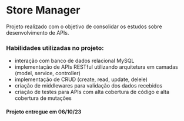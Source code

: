 <!-- Olá, Tryber!
Esse é apenas um arquivo inicial para o README do seu projeto.
É essencial que você preencha esse documento por conta própria, ok?
Não deixe de usar nossas dicas de escrita de README de projetos, e deixe sua criatividade brilhar!
:warning: IMPORTANTE: você precisa deixar nítido:
- quais arquivos/pastas foram desenvolvidos por você; 
- quais arquivos/pastas foram desenvolvidos por outra pessoa estudante;
- quais arquivos/pastas foram desenvolvidos pela Trybe.
-->

# Store Manager

Projeto realizado com o objetivo de consolidar os estudos sobre desenvolvimento de APIs.

### Habilidades utilizadas no projeto:

- interação com banco de dados relacional MySQL
- implementação de APIs RESTful utilizando arquitetura em camadas (model, service, controller)
- implementação de CRUD (create, read, update, delele)
- criação de middlewares para validação dos dados recebidos
- criação de testes para APIs com alta cobertura de código e alta cobertura de mutações

#### Projeto entregue em 06/10/23
